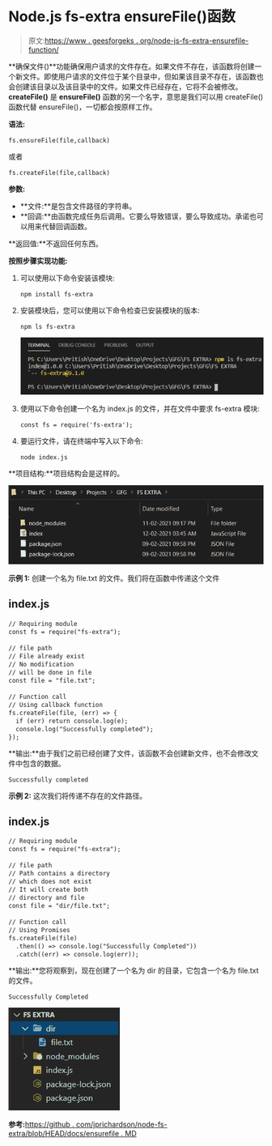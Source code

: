# Node.js fs-extra ensureFile()函数

> 原文:[https://www . geesforgeks . org/node-js-fs-extra-ensurefile-function/](https://www.geeksforgeeks.org/node-js-fs-extra-ensurefile-function/)

**确保文件()**功能确保用户请求的文件存在。如果文件不存在，该函数将创建一个新文件。即使用户请求的文件位于某个目录中，但如果该目录不存在，该函数也会创建该目录以及该目录中的文件。如果文件已经存在，它将不会被修改。 **createFile()** 是 **ensureFile()** 函数的另一个名字，意思是我们可以用 createFile()函数代替 ensureFile()，一切都会按原样工作。

**语法:**

```
fs.ensureFile(file,callback)
```

或者

```
fs.createFile(file,callback)
```

**参数:**

*   **文件:**是包含文件路径的字符串。
*   **回调:**由函数完成任务后调用。它要么导致错误，要么导致成功。承诺也可以用来代替回调函数。

**返回值:**不返回任何东西。

**按照步骤实现功能:**

1.  可以使用以下命令安装该模块:

    ```
    npm install fs-extra
    ```

2.  安装模块后，您可以使用以下命令检查已安装模块的版本:

    ```
    npm ls fs-extra
    ```

    ![](img/a3d63ce87510249375413dd51d74dc1e.png)

3.  使用以下命令创建一个名为 index.js 的文件，并在文件中要求 fs-extra 模块:

    ```
    const fs = require('fs-extra');
    ```

4.  要运行文件，请在终端中写入以下命令:

    ```
    node index.js
    ```

**项目结构:**项目结构会是这样的。

![](img/81fc2a92304e06cfec97ebb3b6836e33.png)

**示例 1:** 创建一个名为 file.txt 的文件。我们将在函数中传递这个文件

## index.js

```
// Requiring module
const fs = require("fs-extra");

// file path
// File already exist
// No modification
// will be done in file
const file = "file.txt";

// Function call
// Using callback function
fs.createFile(file, (err) => {
  if (err) return console.log(e);
  console.log("Successfully completed");
});
```

**输出:**由于我们之前已经创建了文件，该函数不会创建新文件，也不会修改文件中包含的数据。

```
Successfully completed
```

**示例 2:** 这次我们将传递不存在的文件路径。

## index.js

```
// Requiring module
const fs = require("fs-extra");

// file path
// Path contains a directory
// which does not exist
// It will create both
// directory and file
const file = "dir/file.txt";

// Function call
// Using Promises
fs.createFile(file)
  .then(() => console.log("Successfully Completed"))
  .catch((err) => console.log(err));
```

**输出:**您将观察到，现在创建了一个名为 dir 的目录，它包含一个名为 file.txt 的文件。

```
Successfully Completed
```

![](img/336098d72a6b318abefc2c9fbfa981d9.png)

**参考:**[https://github . com/jprichardson/node-fs-extra/blob/HEAD/docs/ensurefile . MD](https://github.com/jprichardson/node-fs-extra/blob/HEAD/docs/ensureFile.md)